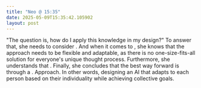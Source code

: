 ```yaml
---
title: "Neo @ 15:35"
date: 2025-05-09T15:35:42.105902
layout: post
---
```


"The question is, how do I apply this knowledge in my design?" To answer that, she needs to consider . And when it comes to , she knows that the approach needs to be flexible and adaptable, as there is no one-size-fits-all solution for everyone's unique thought process. Furthermore, she understands that . Finally, she concludes that the best way forward is through a . Approach. In other words, designing an AI that adapts to each person based on their individuality while achieving collective goals.